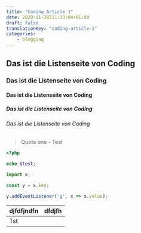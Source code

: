 ```yaml
---
title: "Coding Article 1"
date: 2020-11-28T11:33:04+01:00
draft: false
translationKey: "coding-article-1"
categories:
    - blogging
---
```


## Das ist die Listenseite von Coding
### Das ist die Listenseite von Coding
#### Das ist die Listenseite von Coding
##### Das ist die Listenseite von Coding
###### Das ist die Listenseite von Coding

> Quote one - Test

```php
<?php

echo $test;

```

```javascript
import x;

const y = x.key;

y.addEventListener('g', x => x.value);

```

| djfdfjndfn | dfdjfh |
|------------|--------|
| Tst        |        |
